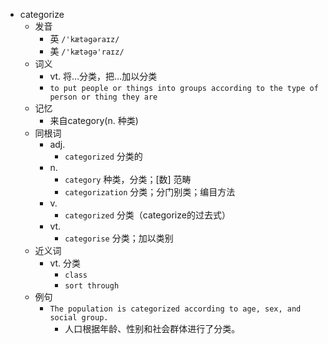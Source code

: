- categorize
  - 发音
    - 英 `/'kætəgəraɪz/`
    - 美 `/'kætəgə'raɪz/`
  - 词义
    - vt. 将…分类，把…加以分类
    - `to put people or things into groups according to the type of person or thing they are`
  - 记忆
    - 来自category(n. 种类)
  - 同根词
    - adj.
      - `categorized` 分类的
    - n.
      - `category` 种类，分类；[数] 范畴
      - `categorization` 分类；分门别类；编目方法
    - v.
      - `categorized` 分类（categorize的过去式）
    - vt.
      - `categorise` 分类；加以类别
  - 近义词
    - vt. 分类
      - `class`
      - `sort through`
  - 例句
    - `The population is categorized according to age, sex, and social group.`
      - 人口根据年龄、性别和社会群体进行了分类。

